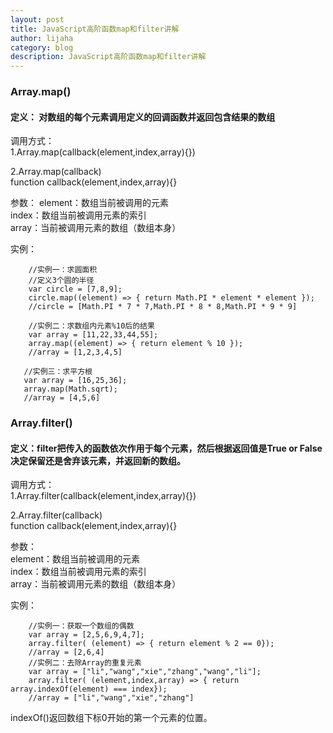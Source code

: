```yaml
---
layout: post
title: JavaScript高阶函数map和filter讲解
author: lijaha
category: blog
description: JavaScript高阶函数map和filter讲解
---
```


### Array.map()
#### 定义： 对数组的每个元素调用定义的回调函数并返回包含结果的数组

调用方式：  
1.Array.map(callback(element,index,array){})

2.Array.map(callback)  
function callback(element,index,array){}  

参数：
element：数组当前被调用的元素  
index：数组当前被调用元素的索引  
array：当前被调用元素的数组（数组本身）  

实例：

        //实例一：求圆面积
        //定义3个圆的半径
        var circle = [7,8,9];
        circle.map((element) => { return Math.PI * element * element });
        //circle = [Math.PI * 7 * 7,Math.PI * 8 * 8,Math.PI * 9 * 9]

        //实例二：求数组内元素%10后的结果
        var array = [11,22,33,44,55];
        array.map((element) => { return element % 10 });
        //array = [1,2,3,4,5]

       //实例三：求平方根
       var array = [16,25,36];
       array.map(Math.sqrt);
       //array = [4,5,6]

### Array.filter()
#### 定义：filter把传入的函数依次作用于每个元素，然后根据返回值是True or False决定保留还是舍弃该元素，并返回新的数组。

调用方式：  
1.Array.filter(callback(element,index,array){})  

2.Array.filter(callback)  
function callback(element,index,array){}  

参数：  
element：数组当前被调用的元素  
index：数组当前被调用元素的索引  
array：当前被调用元素的数组（数组本身）  

实例：

        //实例一：获取一个数组的偶数
        var array = [2,5,6,9,4,7];
        array.filter( (element) => { return element % 2 == 0});
        //array = [2,6,4]
        //实例二：去除Array的重复元素
        var array = ["li","wang","xie","zhang","wang","li"];
        array.filter( (element,index,array) => { return array.indexOf(element) === index});
        //array = ["li","wang","xie","zhang"]

indexOf()返回数组下标0开始的第一个元素的位置。
